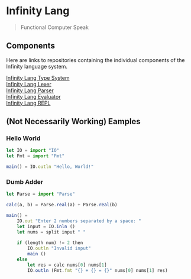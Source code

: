 # Infinity Lang
> Functional Computer Speak

## Components
Here are links to repositories containing the individual components of the Infinity language system.

[Infinity Lang Type System](https://github.com/RamblingMadMan/ilang-types)  
[Infinity Lang Lexer](https://github.com/RamblingMadMan/ilang-lexer)  
[Infinity Lang Parser](https://github.com/RamblingMadMan/ilang-parser)  
[Infinity Lang Evaluator](https://github.com/RamblingMadMan/ilang-eval)  
[Infinity Lang REPL](https://github.com/RamblingMadMan/ilang-repl)  

## (Not Necessarily Working) Eamples

### Hello World
```javascript
let IO = import "IO"
let Fmt = import "Fmt"

main() = IO.outln "Hello, World!"
```

### Dumb Adder
```javascript
let Parse = import "Parse"

calc(a, b) = Parse.real(a) + Parse.real(b)

main() =
    IO.out "Enter 2 numbers separated by a space: "
    let input = IO.inln ()
    let nums = split input " "
    
    if (length num) != 2 then
        IO.outln "Invalid input"
        main ()
    else
        let res = calc nums[0] nums[1]
        IO.outln (Fmt.fmt "{} + {} = {}" nums[0] nums[1] res)
```
